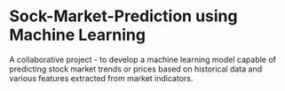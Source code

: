 # Sock-Market-Prediction using Machine Learning
A collaborative project - to develop a machine learning model capable of predicting stock market trends or prices based on historical data and various features extracted from market indicators.
